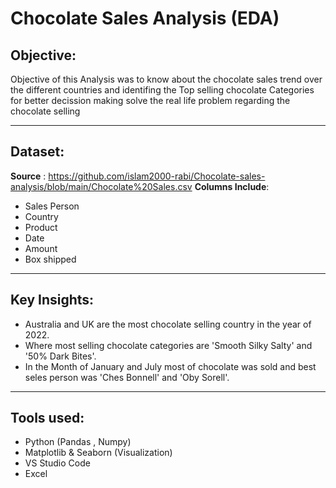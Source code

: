# Chocolate Sales Analysis (EDA)
## Objective:
Objective of this Analysis was to know about the chocolate sales trend over the different countries and identifing the Top selling chocolate Categories for better decission making solve the real life problem regarding the chocolate selling

---
## Dataset:
 **Source** : https://github.com/islam2000-rabi/Chocolate-sales-analysis/blob/main/Chocolate%20Sales.csv 
 **Columns Include**: 
   - Sales Person
   - Country
   - Product
   - Date 
   - Amount 
   - Box shipped

---
## Key Insights:
 -  Australia and UK are the most chocolate selling country in the  year of 2022.
 -  Where most selling chocolate categories are 'Smooth Silky Salty' and '50% Dark Bites'.
 -  In the Month of January and July most of chocolate was sold and best seles person was 'Ches Bonnell' and 'Oby Sorell'.

---
## Tools used:
 - Python (Pandas , Numpy)
 - Matplotlib & Seaborn (Visualization)
 - VS Studio Code
 - Excel
